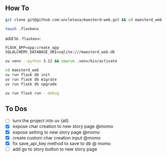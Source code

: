 ## How To

```bash
git clone git@github.com:uncletoxa/maesterd-web.git && cd maesterd_web
```

```bash
touch .flaskenv
```

add to `.flaskenv`:
```markdown
FLASK_APP=app:create_app
SQLALCHEMY_DATABASE_URI=sqlite:///maesterd_web.db
```

```bash
uv venv --python 3.12 && source .venv/bin/activate
```

```bash
cd maesterd_web
uv run flask db init
uv run flask db migrate
uv run flask db upgrade
```

```bash
uv run flask run --debug
```

## To Dos


- [ ] turn the project into uv (all)
- [x] expose char creation to new story page  @momo
- [x] expose setting to new story page  @momo
- [x] create custom char creation input @momo
- [X] fix save_api_key method to save to db  @ momo
- [ ] add go to story button to new story page